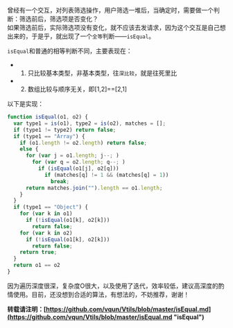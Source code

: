 曾经有一个交互，对列表筛选操作，用户筛选一堆后，当确定时，需要做一个判断：筛选前后，筛选项是否变化？  
如果筛选前后，实际筛选项没有变化，就不应该去发请求，因为这个交互是自己想出来的，于是乎，就出现了一个`全等`判断——`isEqual`。

`isEqual`和普通的相等判断不同，主要表现在：
* 1. 只比较基本类型，非基本类型，往`深比较`，就是往死里比
* 2. 数组比较与顺序无关，即[1,2]==[2,1]

以下是实现：
```javascript
function isEqual(o1, o2) {
  var type1 = is(o1), type2 = is(o2), matches = [];
  if (type1 != type2) return false;
  if (type1 == "Array") {
    if (o1.length != o2.length) return false;
    else {
      for (var j = o1.length; j--; )
        for (var q = o2.length; q--; )
          if (isEqual(o1[j], o2[q]))
            if (matches[q] != 1 && (matches[q] = 1))
              break;
      return matches.join("").length == o1.length;
    }
  }
  if (type1 == "Object") {
    for (var k in o1)
      if (!isEqual(o1[k], o2[k]))
        return false;
    for (var k in o2)
      if (!isEqual(o1[k], o2[k]))
        return false;
    return true;
  }
  return o1 == o2
}
```
因为遍历深度很深，复杂度O很大，以及使用了迭代，效率较低，建议高深度的酌情使用。目前，还没想到合适的算法，有想法的，不妨推荐，谢谢！

**转载请注明：[https://github.com/vqun/Vtils/blob/master/isEqual.md](https://github.com/vqun/Vtils/blob/master/isEqual.md "isEqual")**
